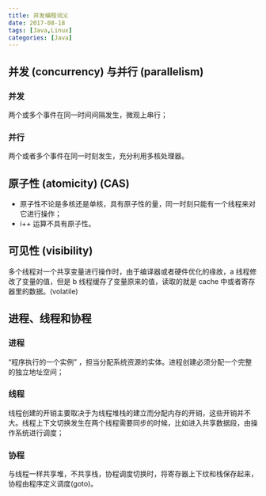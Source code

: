 ```yaml
---
title: 并发编程词义
date: 2017-08-18
tags: [Java,Linux]
categories: [Java]
---
```


## 并发 (concurrency) 与并行 (parallelism)

### 并发
两个或多个事件在同一时间间隔发生，微观上串行；

### 并行
两个或者多个事件在同一时刻发生，充分利用多核处理器。

## 原子性 (atomicity) (CAS)
- 原子性不论是多核还是单核，具有原子性的量，同一时刻只能有一个线程来对它进行操作；
- i++ 运算不具有原子性。

## 可见性 (visibility)

多个线程对一个共享变量进行操作时，由于编译器或者硬件优化的缘故，a 线程修改了变量的值，但是 b 线程缓存了变量原来的值，读取的就是 cache 中或者寄存器里的数据。(volatile)

## 进程、线程和协程

### 进程
“程序执行的一个实例” ，担当分配系统资源的实体。进程创建必须分配一个完整的独立地址空间；

### 线程
线程创建的开销主要取决于为线程堆栈的建立而分配内存的开销，这些开销并不大。线程上下文切换发生在两个线程需要同步的时候，比如进入共享数据段，由操作系统进行调度；

### 协程
与线程一样共享堆，不共享栈，协程调度切换时，将寄存器上下纹和栈保存起来，协程由程序定义调度(goto)。

